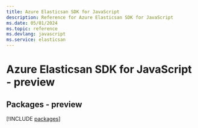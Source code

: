 ```yaml
---
title: Azure Elasticsan SDK for JavaScript
description: Reference for Azure Elasticsan SDK for JavaScript
ms.date: 05/01/2024
ms.topic: reference
ms.devlang: javascript
ms.service: elasticsan
---
```

# Azure Elasticsan SDK for JavaScript - preview
## Packages - preview
[!INCLUDE [packages](elasticsan-index.md)]